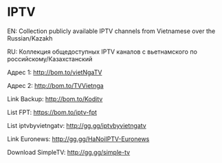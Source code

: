# IPTV
EN: Collection publicly available IPTV channels from Vietnamese over the Russian/Kazakh

RU: Коллекция общедоступных IPTV каналов с вьетнамского по российскому/Казахстанский

Адрес 1: http://bom.to/vietNgaTV

Адрес 2: http://bom.to/TVVietnga

Link Backup: http://bom.to/Koditv

List FPT: https://bom.to/iptv-fpt

List iptvbyvietngatv: http://gg.gg/iptvbyvietngatv

Link Euronews: http://gg.gg/HaNoiIPTV-Euronews

Download SimpleTV: http://gg.gg/simple-tv
